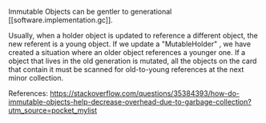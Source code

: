 
Immutable Objects can be gentler to generational [[software.implementation.gc]].

Usually,  when a holder object is updated to reference a different object, the new referent is a young object.
If we update a "MutableHolder" , we have created a situation where an older object references a younger one.
If a object that lives in the old generation is mutated, all the objects on the card that contain it must be scanned for old-to-young references at the next minor collection.

References:
    <https://stackoverflow.com/questions/35384393/how-do-immutable-objects-help-decrease-overhead-due-to-garbage-collection?utm_source=pocket_mylist>
